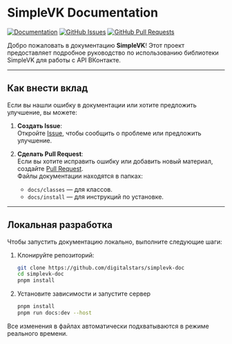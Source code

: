 # SimpleVK Documentation

[![Documentation](https://img.shields.io/badge/Documentation-Online-brightgreen)](https://simplevk.scripthub.ru)
[![GitHub Issues](https://img.shields.io/github/issues/digitalstars/simplevk-doc)](https://github.com/digitalstars/simplevk-doc/issues)
[![GitHub Pull Requests](https://img.shields.io/github/issues-pr/digitalstars/simplevk-doc)](https://github.com/digitalstars/simplevk-doc/pulls)

Добро пожаловать в документацию **SimpleVK**! Этот проект предоставляет подробное руководство по использованию библиотеки SimpleVK для работы с API ВКонтакте.

---

## Как внести вклад

Если вы нашли ошибку в документации или хотите предложить улучшение, вы можете:

1. **Создать Issue**:  
   Откройте [Issue](https://github.com/digitalstars/simplevk-doc/issues), чтобы сообщить о проблеме или предложить улучшение.

2. **Сделать Pull Request**:  
   Если вы хотите исправить ошибку или добавить новый материал, создайте [Pull Request](https://github.com/digitalstars/simplevk-doc/pulls).  
   Файлы документации находятся в папках:
    - `docs/classes` — для классов.
    - `docs/install` — для инструкций по установке.

---

## Локальная разработка

Чтобы запустить документацию локально, выполните следующие шаги:

1. Клонируйте репозиторий:
   ```bash
   git clone https://github.com/digitalstars/simplevk-doc
   cd simplevk-doc
   pnpm install
   ```
2. Установите зависимости и запустите сервер
   ```bash
   pnpm install
   pnpm run docs:dev --host
   ```

Все изменения в файлах автоматически подхватываются в режиме реального времени.